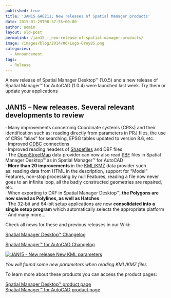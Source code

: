```yaml
---
published: true
title: 'JAN15 &#8211; New releases of Spatial Manager products'
date: 2015-01-29T08:37:55+00:00
author: admin
layout: old-post
permalink: /jan15_-_new-release-of-spatial-manager-products/
image: /images/blog/2014/06/Logo-Grey85.png
categories:
  - Announcement
tags:
  - Release
---
```

A new release of Spatial Manager Desktop™ (1.0.5) and a new release of Spatial Manager™ for AutoCAD (1.0.4) were launched last week. Try them or update your applications<!--more-->

## JAN15 &#8211; New releases. Several relevant developments to review

· M<span>any</span> <span>improvements concerning</span> C<span>oordinate systems</span> (CRSs) <span>and their identification such as: <span>reading directly from</span> <span>parameters</span> in <span>PRJ</span> <span>files,</span> the use of CRSs <span>&#8220;alias</span>&#8221; for searching, <span>EPSG</span> <span>tables updated</span> <span>to version</span> <span>8.6,</span> <span>etc.<br /> · Improved <a title="ODBC Wiki page" href="http://en.wikipedia.org/wiki/Open_Database_Connectivity" target="_blank" rel="nofollow">ODBC</a> connections<br /> · Improved reading headers of <a title="Shafiles Wiki page" href="http://en.wikipedia.org/wiki/Shapefile" target="_blank" rel="nofollow">Shapefiles</a> and DBF files<br /> · The <a title="OpenStreetMap main Web" href="http://www.openstreetmap.org" target="_blank" rel="nofollow">OpenStreetMap</a> data provider can now also read <a title="PBF OpenStreetMap Wiki page" href="http://wiki.openstreetmap.org/wiki/PBF_Format" target="_blank" rel="nofollow">PBF</a> files in Spatial Manager Desktop™ as in Spatial Manager™ for AutoCAD<br /> · <strong>More than 20 improvements</strong> in the <a title="KML files Wiki page" href="http://en.wikipedia.org/wiki/Keyhole_Markup_Language" target="_blank" rel="nofollow">KML/KMZ</a> data provider such as: reading data from HTML in the description, support for &#8220;Model&#8221; Features, non-stop processing by null Features, reading a file now never goes to an infinite loop, all the badly constructed geometries are repaired, etc.<br /> · When exporting to DXF in Spatial Manager Desktop™, <strong>the Polygons are now saved as Polylines, as well as Hatches</strong><br /> · The 32-bit and 64-bit setup applications are now <strong>consolidated into a single setup program</strong> which automatically selects the appropriate platform<br /> · And many more&#8230;<br /> </span></span>

Check all news for these and previous releases in our Wiki:
  
<a title="Spatial Manager Desktop™ Wiki Changelog" href="http://wiki.spatialmanager.com/index.php?title=Spatial_Manager_Desktop%E2%84%A2_Changelog" target="_blank" rel="nofollow"><span>Spatial Manager Desktop™ Changelog</span></a>
  
<a title="Spatial Manager™ for AutoCAD Wiki Changelog" href="http://wiki.spatialmanager.com/index.php/Spatial_Manager%E2%84%A2_for_AutoCAD_Changelog" target="_blank" rel="nofollow"><span>Spatial Manager™ for AutoCAD Changelog</span></a>

<p>
  <a href="/images/blog/2015/01/JAN15-New-release-New-KML-parameters.png" target="_blank" rel="nofollow"><img src="/images/blog/2015/01/JAN15-New-release-New-KML-parameters.png" alt="JAN15 - New release New KML parameters" width="411" height="500" srcset="/images/blog/2015/01/JAN15-New-release-New-KML-parameters.png 411w, /images/blog/2015/01/JAN15-New-release-New-KML-parameters-246x300.png 246w" sizes="(max-width: 411px) 100vw, 411px" /></a>
</p>

<p>
  <em>You will found some new parameters when reading KML/KMZ files</em>
</p>

<p>
  To learn more about these products you can access the product pages:
</p>

<p>
  <a title="Spatial Manager™ - Spatial Manager Desktop™" href="/spm-desktop/" target="_blank" rel="nofollow"><span>Spatial Manager Desktop™ product page</span></a><br /> <a title="Spatial Manager™ - Spatial Manager™ for AutoCAD" href="/spm-forautocad/" target="_blank" rel="nofollow"><span>Spatial Manager™ for AutoCAD product page</span></a>
</p>
